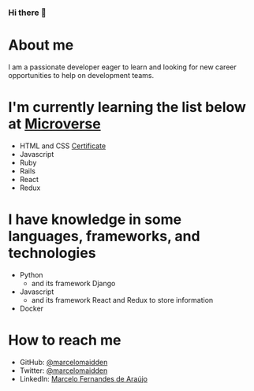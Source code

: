 ### Hi there 👋

<!--
**marcelomaidden/marcelomaidden** is a ✨ _special_ ✨ repository because its `README.md` (this file) appears on your GitHub profile.

Here are some ideas to get you started:

- 🔭 I’m currently working on ...
- 🌱 I’m currently learning ...
- 👯 I’m looking to collaborate on ...
- 🤔 I’m looking for help with ...
- 💬 Ask me about ...
- 📫 How to reach me: ...
- 😄 Pronouns: ...
- ⚡ Fun fact: ...
-->
# About me
I am a passionate developer eager to learn and looking for new career opportunities to help on development teams.

# I'm currently learning the list below at [Microverse](https://www.microverse.org/)
* HTML and CSS [Certificate](https://www.credential.net/ae40e755-6ab1-49bb-ab91-44367167fa53)
* Javascript
* Ruby
* Rails
* React
* Redux

# I have knowledge in some languages, frameworks, and technologies 
* Python
    * and its framework Django
* Javascript
    * and its framework React and Redux to store information
* Docker

# How to reach me
- GitHub: [@marcelomaidden](https://github.com/marcelomaidden)
- Twitter: [@marcelomaidden](https://twitter.com/marcelomaidden)
- LinkedIn: [Marcelo Fernandes de Araújo](https://www.linkedin.com/in/marcelo-fernandes-de-ara%C3%BAjo-56700a171/)
